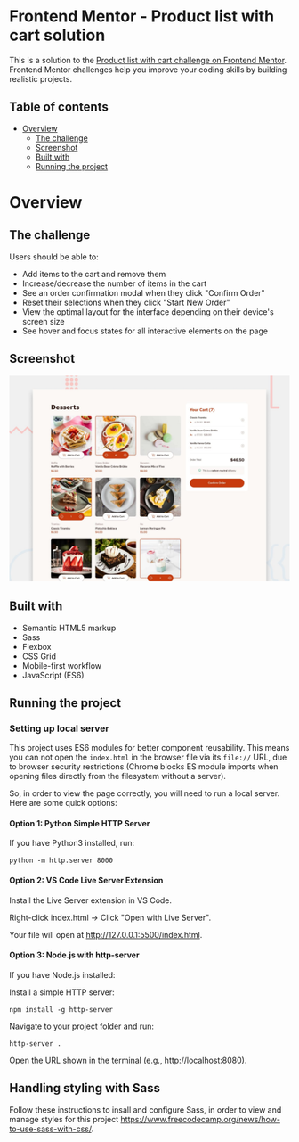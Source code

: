 # Frontend Mentor - Product list with cart solution

This is a solution to the [Product list with cart challenge on Frontend Mentor](https://www.frontendmentor.io/challenges/product-list-with-cart-5MmqLVAp_d). Frontend Mentor challenges help you improve your coding skills by building realistic projects.

## Table of contents

- [Overview](#overview)
  - [The challenge](#the-challenge)
  - [Screenshot](#screenshot)
  - [Built with](#built-with)
  - [Running the project](#running-the-project)

# Overview

## The challenge

Users should be able to:

- Add items to the cart and remove them
- Increase/decrease the number of items in the cart
- See an order confirmation modal when they click "Confirm Order"
- Reset their selections when they click "Start New Order"
- View the optimal layout for the interface depending on their device's screen size
- See hover and focus states for all interactive elements on the page

## Screenshot

![Design preview for the Product list with cart coding challenge](./preview.jpg)

## Built with

- Semantic HTML5 markup
- Sass
- Flexbox
- CSS Grid
- Mobile-first workflow
- JavaScript (ES6)

## Running the project

### Setting up local server

This project uses ES6 modules for better component reusability. This means you can not open the `index.html` in the browser file via its `file://` URL, due to browser security restrictions (Chrome blocks ES module imports when opening files directly from the filesystem without a server).

So, in order to view the page correctly, you will need to run a local server. Here are some quick options:

#### Option 1: Python Simple HTTP Server

If you have Python3 installed, run:

```
python -m http.server 8000
```

#### Option 2: VS Code Live Server Extension

Install the Live Server extension in VS Code.

Right-click index.html → Click "Open with Live Server".

Your file will open at http://127.0.0.1:5500/index.html.

#### Option 3: Node.js with http-server

If you have Node.js installed:

Install a simple HTTP server:

```
npm install -g http-server
```

Navigate to your project folder and run:

```
http-server .
```

Open the URL shown in the terminal (e.g., http://localhost:8080).

## Handling styling with Sass

Follow these instructions to insall and configure Sass, in order to view and manage styles for this project https://www.freecodecamp.org/news/how-to-use-sass-with-css/.
